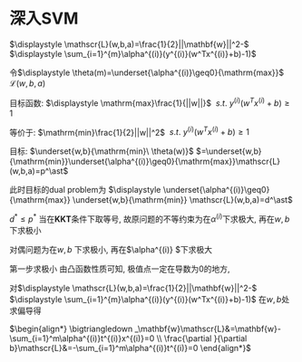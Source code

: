 # 深入SVM

$\displaystyle \mathscr{L}(w,b,a)=\frac{1}{2}||\mathbf{w}||^2-$ $\displaystyle \sum_{i=1}^{m}\alpha^{(i)}(y^{(i)}(w^Tx^{(i)}+b)-1)$  

令$\displaystyle \theta(m)=\underset{\alpha^{(i)}\geq0}{\mathrm{max}}$ $\mathscr{L}(w,b,a)$ 

目标函数: $\displaystyle \mathrm{max}\frac{1}{||w||}$ $\ s.t.\ y^{(i)}(w^Tx^{(i)}+b)\geq1$

等价于:    $\mathrm{min}\frac{1}{2}||w||^2$ $\ s.t.\ y^{(i)}(w^Tx^{(i)}+b)\geq1$ 

目标: $\underset{w,b}{\mathrm{min}\ \theta(w)}$ $=\underset{w,b}{\mathrm{min}}\underset{\alpha^{(i)}\geq0}{\mathrm{max}}\mathscr{L}(w,b,a)=p^\ast$ 

此时目标的dual problem为 $\displaystyle \underset{\alpha^{(i)}\geq0}{\mathrm{max}} \underset{w,b}{\mathrm{min}} \mathscr{L}(w,b,a)=d^\ast$ 

$d^\ast\leq p^\ast$ 当在**KKT**条件下取等号, 故原问题的不等约束为在$\alpha^{(i)}$下求极大, 再在$w,b$下求极小

对偶问题为在$w,b$ 下求极小, 再在$\alpha^{(i)} $下求极大

第一步求极小 由凸函数性质可知, 极值点一定在导数为0的地方, 

对$\displaystyle \mathscr{L}(w,b,a)=\frac{1}{2}||\mathbf{w}||^2-$ $\displaystyle \sum_{i=1}^{m}\alpha^{(i)}(y^{(i)}(w^Tx^{(i)}+b)-1)$  在$w,b$处求偏导得

$\begin{align*} \bigtriangledown _\mathbf{w}\mathscr{L}&=\mathbf{w}-\sum_{i=1}^m\alpha^{(i)}t^{(i)}x^{(i)}=0 \\ \frac{\partial }{\partial b}\mathscr{L}&=-\sum_{i=1}^m\alpha^{(i)}t^{(i)}=0 \end{align*}$





 